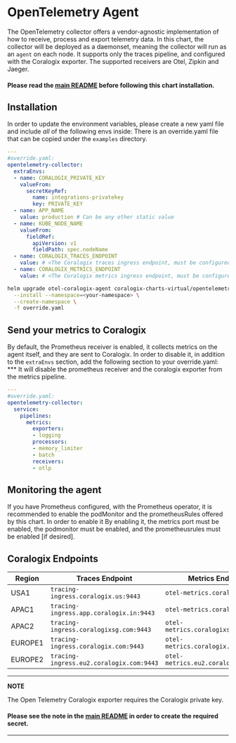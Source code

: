 # OpenTelemetry Agent
The OpenTelemetry collector offers a vendor-agnostic implementation of how to receive, process and export telemetry data. 
In this chart, the collector will be deployed as a daemonset, meaning the collector will run as an `agent` on each node.
It supports only the traces pipeline, and configured with the Coralogix exporter.
The supported receivers are Otel, Zipkin and Jaeger. 

#### Please read the [main README](https://github.com/coralogix/eng-integrations/blob/master/README.md) before following this chart installation.

## Installation
In order to update the environment variables, please create a new yaml file and include *all* of the following envs inside:
There is an override.yaml file that can be copied under the `examples` directory.

```yaml
---
#override.yaml:
opentelemetry-collector:
  extraEnvs:
  - name: CORALOGIX_PRIVATE_KEY
    valueFrom:
      secretKeyRef:
        name: integrations-privatekey
        key: PRIVATE_KEY
  - name: APP_NAME
    value: production # Can be any other static value
  - name: KUBE_NODE_NAME
    valueFrom:
      fieldRef:
        apiVersion: v1
        fieldPath: spec.nodeName
  - name: CORALOGIX_TRACES_ENDPOINT
    value: # <The Coralogix traces ingress endpoint, must be configured for sending traces>
  - name: CORALOGIX_METRICS_ENDPOINT
    value: # <The Coralogix metrics ingress endpoint, must be configured for sending metrics>
```

```bash
helm upgrade otel-coralogix-agent coralogix-charts-virtual/opentelemetry-coralogix \
  --install --namespace=<your-namespace> \
  --create-namespace \
  -f override.yaml
```

## Send your metrics to Coralogix
By default, the Prometheus receiver is enabled, it collects metrics on the agent itself, and they are sent to Coralogix. 
In order to disable it, in addition to the `extraEnvs` section, add the following section to your override.yaml:
*** It will disable the prometheus receiver and the coralogix exporter from the metrics pipeline.
 
```yaml
---
#override.yaml:
opentelemetry-collector:
  service:
    pipelines:
      metrics:
        exporters:
        - logging
        processors:
        - memory_limiter
        - batch
        receivers:
        - otlp
```  

## Monitoring the agent
If you have Prometheus configured, with the Prometheus operator, it is recommended to enable the podMonitor and the prometheusRules offered by this chart. 
In order to enable it By enabling it, the metrics port must be enabled, the podmonitor must be enabled, and the prometheusrules must be enabled [if desired].

## Coralogix Endpoints

| Region  | Traces Endpoint                               | Metrics Endpoint	
|---------|-----------------------------------------------|-----------------------------------------------
| USA1	  | `tracing-ingress.coralogix.us:9443`           | `otel-metrics.coralogix.us:443`	
| APAC1   | `tracing-ingress.app.coralogix.in:9443`       | `otel-metrics.coralogix.in:443`
| APAC2   | `tracing-ingress.coralogixsg.com:9443`        | `otel-metrics.coralogixsg.com:443`
| EUROPE1 | `tracing-ingress.coralogix.com:9443`          | `otel-metrics.coralogix.com:443`
| EUROPE2 | `tracing-ingress.eu2.coralogix.com:9443`      | `otel-metrics.eu2.coralogix.com:443`

---
**NOTE**

The Open Telemetry Coralogix exporter requires the Coralogix private key.
#### Please see the note in the [main README](https://github.com/coralogix/eng-integrations/blob/master/README.md) in order to create the required secret.
---
